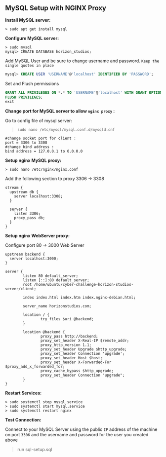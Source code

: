 **MySQL Setup with NGINX Proxy**
---------------------------------------------------------

**Install MySQL server:**

```terminal
> sudo apt get install mysql
```

**Configure MySQL server:**

```terminal
> sudo mysql
mysql> CREATE DATABASE horizon_studios;
```

Add MySQL User and be sure to change username and password. `Keep the single quotes in place`

```sql
mysql> CREATE USER 'USERNAME'@'localhost' IDENTIFIED BY 'PASSWORD';
```

Set and Flush permissions

```sql
GRANT ALL PRIVILEGES ON *.* TO 'USERNAME'@'localhost' WITH GRANT OPTION;
FLUSH PRIVILEGES;
exit
```

**Change port for MySQL server to allow `nginx proxy` :**

Go to config file of mysql server:

> `sudo nano /etc/mysql/mysql.conf.d/mysqld.cnf`

```
#change socket port for client :
port = 3306 to 3308
#change bind address :
bind address = 127.0.0.1 to 0.0.0.0
```

**Setup nginx MySQL proxy:**

```terminal
> sudo nano /etc/nginx/nginx.conf
```

Add the following section to proxy 3306 -> 3308

```nginx
stream {
  upstream db {
    server localhost:3308;
  }

  server {
    listen 3306;
    proxy_pass db;
  }
}
```

**Setup nginx WebServer proxy:**

Configure port 80 -> 3000 Web Server

```nginx
upstream backend {
  server localhost:3000;
}

server {
        listen 80 default_server;
        listen [::]:80 default_server;
        root /home/ubuntu/cyber-challenge-horizon-studios-server/client;

        index index.html index.htm index.nginx-debian.html;
        
        server_name horizonstudios.com;

        location / {
                try_files $uri @backend;
        }

        location @backend {
                proxy_pass http://backend;
                proxy_set_header X-Real-IP $remote_addr;
                proxy_http_version 1.1;
                proxy_set_header Upgrade $http_upgrade;
                proxy_set_header Connection 'upgrade';
                proxy_set_header Host $host;
                proxy_set_header X-Forwarded-For $proxy_add_x_forwarded_for;
                proxy_cache_bypass $http_upgrade;
                proxy_set_header Connection "upgrade";
        }
}
```

**Restart Services:**

```terminal
> sudo systemctl stop mysql.service
> sudo systemctl start mysql.service
> sudo systemctl restart nginx
```

**Test Connection:**

Connect to your MySQL Server using the public `IP` address of the machine on port `3306` and the username and password for the user you created above

> run sql-setup.sql
